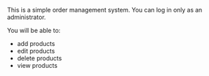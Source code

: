 This is a simple order management system. You can log in only as an administrator.

You will be able to:

- add products
- edit products
- delete products
- view products

